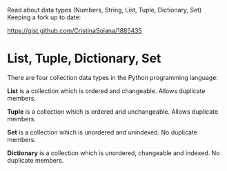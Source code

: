 Read about data types (Numbers, String, List, Tuple, Dictionary, Set)
Keeping a fork up to date:

https://gist.github.com/CristinaSolana/1885435

# List, Tuple, Dictionary, Set
There are four collection data types in the Python programming language:

**List** is a collection which is ordered and changeable. Allows duplicate members.

**Tuple** is a collection which is ordered and unchangeable. Allows duplicate members.

**Set** is a collection which is unordered and unindexed. No duplicate members.

**Dictionary** is a collection which is unordered, changeable and indexed. No duplicate members.

